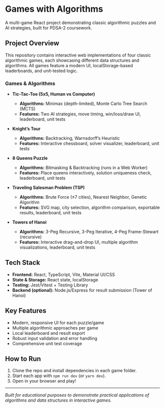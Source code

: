 # Games with Algorithms

A multi-game React project demonstrating classic algorithmic puzzles and AI strategies, built for PDSA-2 coursework.

## Project Overview

This repository contains interactive web implementations of four classic algorithmic games, each showcasing different data structures and algorithms. All games feature a modern UI, localStorage-based leaderboards, and unit-tested logic.

### Games & Algorithms

- **Tic-Tac-Toe (5x5, Human vs Computer)**
  - **Algorithms:** Minimax (depth-limited), Monte Carlo Tree Search (MCTS)
  - **Features:** Two AI strategies, move timing, win/loss/draw UI, leaderboard, unit tests

- **Knight’s Tour**
  - **Algorithms:** Backtracking, Warnsdorff’s Heuristic
  - **Features:** Interactive chessboard, solver visualizer, leaderboard, unit tests

- **8 Queens Puzzle**
  - **Algorithms:** Bitmasking & Backtracking (runs in a Web Worker)
  - **Features:** Place queens interactively, solution uniqueness check, leaderboard, unit tests

- **Traveling Salesman Problem (TSP)**
  - **Algorithms:** Brute Force (≤7 cities), Nearest Neighbor, Genetic Algorithm
  - **Features:** SVG map, city selection, algorithm comparison, exportable results, leaderboard, unit tests

- **Towers of Hanoi**
  - **Algorithms:** 3-Peg Recursive, 3-Peg Iterative, 4-Peg Frame-Stewart (recursive)
  - **Features:** Interactive drag-and-drop UI, multiple algorithm visualizations, leaderboard, unit tests

## Tech Stack

- **Frontend:** React, TypeScript, Vite, Material UI/CSS
- **State & Storage:** React state, localStorage
- **Testing:** Jest/Vitest + Testing Library
- **Backend (optional):** Node.js/Express for result submission (Tower of Hanoi)

## Key Features

- Modern, responsive UI for each puzzle/game
- Multiple algorithmic approaches per game
- Local leaderboard and result export
- Robust input validation and error handling
- Comprehensive unit test coverage

## How to Run

1. Clone the repo and install dependencies in each game folder.
2. Start each app with `npm run dev` (or `yarn dev`).
3. Open in your browser and play!

---

*Built for educational purposes to demonstrate practical applications of algorithms and data structures in interactive games.*
